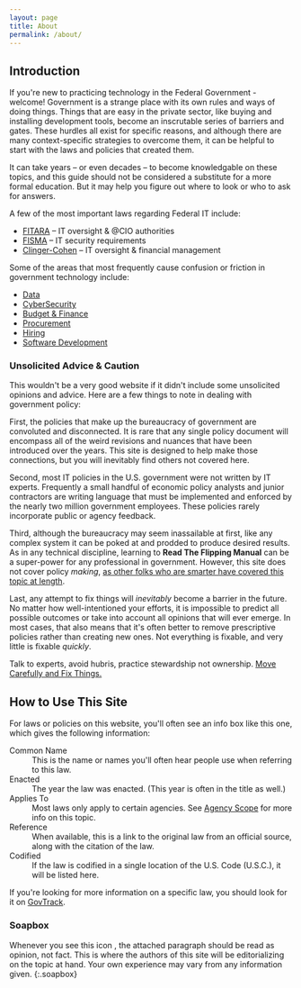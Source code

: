 ```yaml
---
layout: page
title: About
permalink: /about/
---
```


## Introduction

If you're new to practicing technology in the Federal Government - welcome!  Government is a strange place with its own rules and ways of doing things. Things that are easy in the private sector, like buying and installing development tools, become an inscrutable series of barriers and gates. These hurdles all exist for specific reasons, and although there are many context-specific strategies to overcome them, it can be helpful to start with the laws and policies that created them.

It can take years – or even decades – to become knowledgable on these topics, and this guide should not be considered a substitute for a more formal education. But it may help you figure out where to look or who to ask for answers.

A few of the most important laws regarding Federal IT include:

* [FITARA](/laws/fitara/) – IT oversight & @CIO authorities
* [FISMA](/laws/fisma/) – IT security requirements
* [Clinger-Cohen](/laws/clinger-cohen/) – IT oversight & financial management

Some of the areas that most frequently cause confusion or friction in government technology include:

* [Data](/policies/data/)
* [CyberSecurity](/policies/cybersecurity/)
* [Budget & Finance](/policies/budget-finance/)
* [Procurement](/policies/procurement/)
* [Hiring](/policies/hiring/)
* [Software Development](/info/software-development/)

### Unsolicited Advice & Caution

This wouldn't be a very good website if it didn't include some unsolicited opinions and advice. Here are a few things to note in dealing with government policy:

First, the policies that make up the bureaucracy of government are convoluted and disconnected. It is rare that any single policy document will encompass all of the weird revisions and nuances that have been introduced over the years. This site is designed to help make those connections, but you will inevitably find others not covered here.

Second, most IT policies in the U.S. government were not written by IT experts. Frequently a small handful of economic policy analysts and junior contractors are writing language that must be implemented and enforced by the nearly two million government employees. These policies rarely incorporate public or agency feedback.

Third, although the bureaucracy may seem inassailable at first, like any complex system it can be poked at and prodded to produce desired results. As in any technical discipline, learning to **Read The Flipping Manual** can be a super-power for any professional in government. However, this site does not cover policy _making_, [as other folks who are smarter have covered this topic at length](https://www.amazon.com/Practical-Guide-Policy-Analysis-Eightfold/dp/1608718425/).

Last, any attempt to fix things will _inevitably_ become a barrier in the future. No matter how well-intentioned your efforts, it is impossible to predict all possible outcomes or take into account all opinions that will ever emerge. In most cases, that also means that it's often better to remove prescriptive policies rather than creating new ones. Not everything is fixable, and very little is fixable _quickly_.

Talk to experts, avoid hubris, practice stewardship not ownership. [Move Carefully and Fix Things.](https://billhunt.dev/blog/2020/11/09/welcome-home/)

## How to Use This Site

For laws or policies on this website, you'll often see an info box like this one, which gives the following information:

<aside class="card meta">
  <div class="card-body">
    <dl>
      <dt>Common Name</dt>
      <dd>This is the name or names you'll often hear people use when referring to this law.</dd>
      <dt>Enacted</dt>
      <dd>The year the law was enacted. (This year is often in the title as well.)</dd>
      <dt>Applies To</dt>
      <dd>Most laws only apply to certain agencies.  See <a href="/info/agency-scope/">Agency Scope</a> for more info on this topic.</dd>
      <dt>Reference</dt>
      <dd>When available, this is a link to the original law from an official source, along with the citation of the law.</dd>
      <dt>Codified</dt>
      <dd>If the law is codified in a single location of the U.S. Code (U.S.C.), it will be listed here.</dd>
    </dl>
  </div>
</aside>

If you're looking for more information on a specific law, you should look for it on [GovTrack](https://www.govtrack.us/).


### Soapbox

Whenever you see this icon <span class="fas fa-bullhorn"></span>, the attached paragraph should be read as opinion, not fact. This is where the authors of this site will be editorializing on the topic at hand. Your own experience may vary from any information given.
{:.soapbox}
